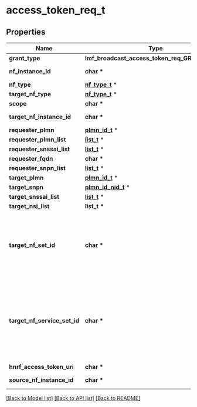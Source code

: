# access_token_req_t

## Properties
Name | Type | Description | Notes
------------ | ------------- | ------------- | -------------
**grant_type** | **lmf_broadcast_access_token_req_GRANTTYPE_e** |  | 
**nf_instance_id** | **char \*** | String uniquely identifying a NF instance. The format of the NF Instance ID shall be a  Universally Unique Identifier (UUID) version 4, as described in IETF RFC 4122.   | 
**nf_type** | [**nf_type_t**](nf_type.md) \* |  | [optional] 
**target_nf_type** | [**nf_type_t**](nf_type.md) \* |  | [optional] 
**scope** | **char \*** |  | 
**target_nf_instance_id** | **char \*** | String uniquely identifying a NF instance. The format of the NF Instance ID shall be a  Universally Unique Identifier (UUID) version 4, as described in IETF RFC 4122.   | [optional] 
**requester_plmn** | [**plmn_id_t**](plmn_id.md) \* |  | [optional] 
**requester_plmn_list** | [**list_t**](plmn_id.md) \* |  | [optional] 
**requester_snssai_list** | [**list_t**](snssai.md) \* |  | [optional] 
**requester_fqdn** | **char \*** | Fully Qualified Domain Name | [optional] 
**requester_snpn_list** | [**list_t**](plmn_id_nid.md) \* |  | [optional] 
**target_plmn** | [**plmn_id_t**](plmn_id.md) \* |  | [optional] 
**target_snpn** | [**plmn_id_nid_t**](plmn_id_nid.md) \* |  | [optional] 
**target_snssai_list** | [**list_t**](snssai.md) \* |  | [optional] 
**target_nsi_list** | **list_t \*** |  | [optional] 
**target_nf_set_id** | **char \*** | NF Set Identifier (see clause 28.12 of 3GPP TS 23.003), formatted as the following string \&quot;set&lt;Set ID&gt;.&lt;nftype&gt;set.5gc.mnc&lt;MNC&gt;.mcc&lt;MCC&gt;\&quot;, or  \&quot;set&lt;SetID&gt;.&lt;NFType&gt;set.5gc.nid&lt;NID&gt;.mnc&lt;MNC&gt;.mcc&lt;MCC&gt;\&quot; with  &lt;MCC&gt; encoded as defined in clause 5.4.2 (\&quot;Mcc\&quot; data type definition)  &lt;MNC&gt; encoding the Mobile Network Code part of the PLMN, comprising 3 digits.    If there are only 2 significant digits in the MNC, one \&quot;0\&quot; digit shall be inserted    at the left side to fill the 3 digits coding of MNC.  Pattern: &#39;^[0-9]{3}$&#39; &lt;NFType&gt; encoded as a value defined in Table 6.1.6.3.3-1 of 3GPP TS 29.510 but    with lower case characters &lt;Set ID&gt; encoded as a string of characters consisting of    alphabetic characters (A-Z and a-z), digits (0-9) and/or the hyphen (-) and that    shall end with either an alphabetic character or a digit.   | [optional] 
**target_nf_service_set_id** | **char \*** | NF Service Set Identifier (see clause 28.12 of 3GPP TS 23.003) formatted as the following  string \&quot;set&lt;Set ID&gt;.sn&lt;Service Name&gt;.nfi&lt;NF Instance ID&gt;.5gc.mnc&lt;MNC&gt;.mcc&lt;MCC&gt;\&quot;, or  \&quot;set&lt;SetID&gt;.sn&lt;ServiceName&gt;.nfi&lt;NFInstanceID&gt;.5gc.nid&lt;NID&gt;.mnc&lt;MNC&gt;.mcc&lt;MCC&gt;\&quot; with  &lt;MCC&gt; encoded as defined in clause 5.4.2 (\&quot;Mcc\&quot; data type definition)   &lt;MNC&gt; encoding the Mobile Network Code part of the PLMN, comprising 3 digits.    If there are only 2 significant digits in the MNC, one \&quot;0\&quot; digit shall be inserted    at the left side to fill the 3 digits coding of MNC.  Pattern: &#39;^[0-9]{3}$&#39; &lt;NID&gt; encoded as defined in clause 5.4.2 (\&quot;Nid\&quot; data type definition)  &lt;NFInstanceId&gt; encoded as defined in clause 5.3.2  &lt;ServiceName&gt; encoded as defined in 3GPP TS 29.510  &lt;Set ID&gt; encoded as a string of characters consisting of alphabetic    characters (A-Z and a-z), digits (0-9) and/or the hyphen (-) and that shall end    with either an alphabetic character or a digit.  | [optional] 
**hnrf_access_token_uri** | **char \*** | String providing an URI formatted according to RFC 3986. | [optional] 
**source_nf_instance_id** | **char \*** | String uniquely identifying a NF instance. The format of the NF Instance ID shall be a  Universally Unique Identifier (UUID) version 4, as described in IETF RFC 4122.   | [optional] 

[[Back to Model list]](../README.md#documentation-for-models) [[Back to API list]](../README.md#documentation-for-api-endpoints) [[Back to README]](../README.md)



